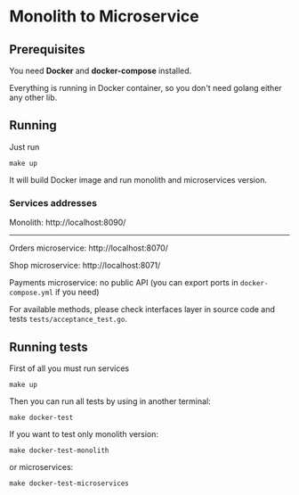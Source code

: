 # Monolith to Microservice

## Prerequisites

You need **Docker** and **docker-compose** installed.

Everything is running in Docker container, so you don't need golang
either any other lib.

## Running

Just run

    make up

It will build Docker image and run monolith and microservices version.

### Services addresses

Monolith: http://localhost:8090/

---

Orders microservice: http://localhost:8070/

Shop microservice: http://localhost:8071/

Payments microservice: no public API (you can export ports in `docker-compose.yml` if you need)

For available methods, please check interfaces layer in source code and tests `tests/acceptance_test.go`.

## Running tests

First of all you must run services

    make up


Then you can run all tests by using in another terminal:

    make docker-test


If you want to test only monolith version:

    make docker-test-monolith

or microservices:

    make docker-test-microservices
